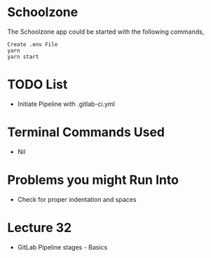 # Schoolzone

The Schoolzone app could be started with the following commands,

    Create .env File
    yarn
    yarn start

# TODO List

- Initiate Pipeline with .gitlab-ci.yml

# Terminal Commands Used

- Nil

# Problems you might Run Into

- Check for proper indentation and spaces

# Lecture 32

- GitLab Pipeline stages - Basics
